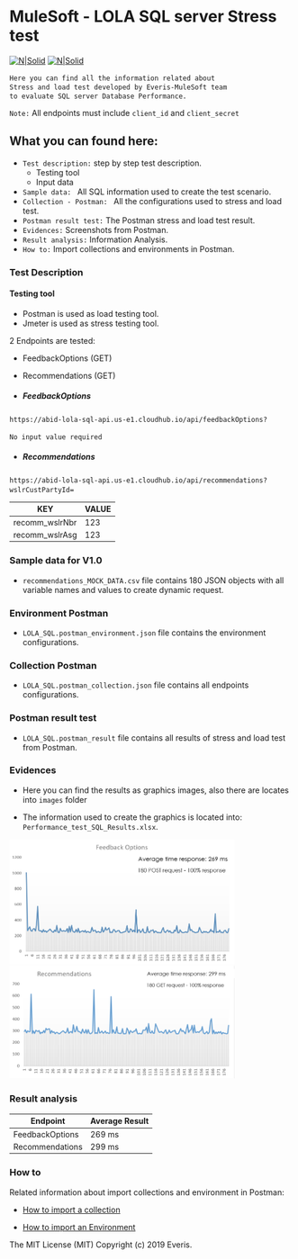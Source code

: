 # MuleSoft - LOLA SQL server Stress test

[![N|Solid](https://cdn-images-1.medium.com/max/100/1*QOx_tPV5wJnhTzAGhfIiLA.png)](https://www.getpostman.com/)  [![N|Solid](https://i0.wp.com/www.atpeaz.com/wp-content/uploads/2017/08/MuleSoft_logo_299C_stacked.png?fit=65%2C744&ssl=1)](https://www.mulesoft.com/)

```
Here you can find all the information related about
Stress and load test developed by Everis-MuleSoft team 
to evaluate SQL server Database Performance.
```

`Note:` All endpoints must include `client_id` and `client_secret`

## What you can found here:

* `Test description:` step by step test description.
	 * Testing tool
	 * Input data
* `Sample data: ` All SQL information used to create the test scenario.
* `Collection - Postman: ` All the configurations used to stress and load test.
* `Postman result test:` The Postman stress and load test result. 
* `Evidences:` Screenshots from Postman.
* `Result analysis:` Information Analysis.
* `How to:` Import collections and environments in Postman.

### Test Description

#### Testing tool

* Postman is used as load testing tool.
* Jmeter is used as stress testing tool.

2 Endpoints are tested:

* FeedbackOptions (GET)
* Recommendations (GET)

* ##### FeedbackOptions

`https://abid-lola-sql-api.us-e1.cloudhub.io/api/feedbackOptions?`

`No input value required`

* ##### Recommendations

`https://abid-lola-sql-api.us-e1.cloudhub.io/api/recommendations?wslrCustPartyId=`

| KEY | VALUE |
| ------ | ------ |
| recomm_wslrNbr | 123 |
| recomm_wslrAsg | 123 |

### Sample data for V1.0

* `recommendations_MOCK_DATA.csv` file contains 180 JSON objects with all variable names and values to create dynamic request.

### Environment Postman
* `LOLA_SQL.postman_environment.json` file contains the environment configurations.

### Collection Postman
* `LOLA_SQL.postman_collection.json` file contains all endpoints configurations.

### Postman result test 

* `LOLA_SQL.postman_result` file contains all results of stress and load test from Postman.

### Evidences

* Here you can find the results as graphics images, also there are locates into `images` folder 

* The information used to create the graphics is located into: `Performance_test_SQL_Results.xlsx`.

<img src="images/feedbackoptions.png" width="400">
<img src="images/recommendations.png" width="400">

### Result analysis

| Endpoint | Average Result |
| ------ | ------ |
| FeedbackOptions | 269 ms |
| Recommendations | 299 ms|

### How to

Related information about import collections and environment in Postman:

* [How to import a collection](https://developer.ft.com/portal/docs-start-install-postman-and-import-request-collection)

* [How to import an Environment](https://learning.getpostman.com/docs/postman/collection_runs/using_environments_in_collection_runs/)

The MIT License (MIT)
Copyright (c) 2019 Everis.
